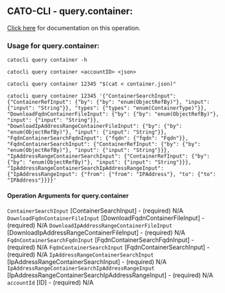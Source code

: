 
## CATO-CLI - query.container:
[Click here](https://api.catonetworks.com/documentation/#query-container) for documentation on this operation.

### Usage for query.container:

`catocli query container -h`

`catocli query container <accountID> <json>`

`catocli query container 12345 "$(cat < container.json)"`

`catocli query container 12345 '{"ContainerSearchInput": {"ContainerRefInput": {"by": {"by": "enum(ObjectRefBy)"}, "input": {"input": "String"}}, "types": {"types": "enum(ContainerType)"}}, "DownloadFqdnContainerFileInput": {"by": {"by": "enum(ObjectRefBy)"}, "input": {"input": "String"}}, "DownloadIpAddressRangeContainerFileInput": {"by": {"by": "enum(ObjectRefBy)"}, "input": {"input": "String"}}, "FqdnContainerSearchFqdnInput": {"fqdn": {"fqdn": "Fqdn"}}, "FqdnContainerSearchInput": {"ContainerRefInput": {"by": {"by": "enum(ObjectRefBy)"}, "input": {"input": "String"}}}, "IpAddressRangeContainerSearchInput": {"ContainerRefInput": {"by": {"by": "enum(ObjectRefBy)"}, "input": {"input": "String"}}}, "IpAddressRangeContainerSearchIpAddressRangeInput": {"IpAddressRangeInput": {"from": {"from": "IPAddress"}, "to": {"to": "IPAddress"}}}}'`

#### Operation Arguments for query.container ####
`ContainerSearchInput` [ContainerSearchInput] - (required) N/A 
`DownloadFqdnContainerFileInput` [DownloadFqdnContainerFileInput] - (required) N/A 
`DownloadIpAddressRangeContainerFileInput` [DownloadIpAddressRangeContainerFileInput] - (required) N/A 
`FqdnContainerSearchFqdnInput` [FqdnContainerSearchFqdnInput] - (required) N/A 
`FqdnContainerSearchInput` [FqdnContainerSearchInput] - (required) N/A 
`IpAddressRangeContainerSearchInput` [IpAddressRangeContainerSearchInput] - (required) N/A 
`IpAddressRangeContainerSearchIpAddressRangeInput` [IpAddressRangeContainerSearchIpAddressRangeInput] - (required) N/A 
`accountId` [ID] - (required) N/A 
